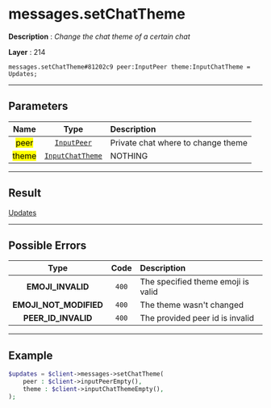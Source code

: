 # messages.setChatTheme

**Description** : *Change the chat theme of a certain chat*

**Layer** : 214

```tl
messages.setChatTheme#81202c9 peer:InputPeer theme:InputChatTheme = Updates;
```

---

## Parameters

| Name | Type | Description |
| :---: | :---: | :--- |
| <mark>peer</mark> | [`InputPeer`](type/InputPeer) | Private chat where to change theme |
| <mark>theme</mark> | [`InputChatTheme`](type/InputChatTheme) | NOTHING |

---

## Result

[Updates](type/Updates)

---

## Possible Errors

| Type | Code | Description |
| :---: | :---: | :--- |
| **EMOJI_INVALID** | `400` | The specified theme emoji is valid |
| **EMOJI_NOT_MODIFIED** | `400` | The theme wasn't changed |
| **PEER_ID_INVALID** | `400` | The provided peer id is invalid |

---

## Example

```php
$updates = $client->messages->setChatTheme(
	peer : $client->inputPeerEmpty(),
	theme : $client->inputChatThemeEmpty(),
);
```